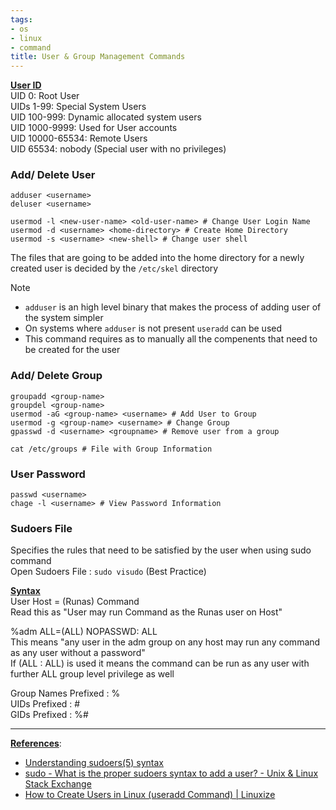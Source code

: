 ```yaml
---
tags:
- os
- linux
- command
title: User & Group Management Commands
---
```


**<u>User ID</u>**  
UID 0: Root User  
UIDs 1-99: Special System Users  
UID 100-999: Dynamic allocated system users  
UID 1000-9999: Used for User accounts  
UID 10000-65534: Remote Users  
UID 65534: nobody (Special user with no privileges)

### Add/ Delete User

````shell
adduser <username>
deluser <username>

usermod -l <new-user-name> <old-user-name> # Change User Login Name
usermod -d <username> <home-directory> # Create Home Directory
usermod -s <username> <new-shell> # Change user shell
````

The files that are going to be added into the home directory for a newly created user is decided by the `/etc/skel` directory

 > [!NOTE]
 > * `adduser` is an high level binary that makes the process of adding user of the system simpler
 > * On systems where `adduser` is not present `useradd` can be used
 > * This command requires as to manually all the compenents that need to be created for the user

### Add/ Delete Group

````shell
groupadd <group-name>
groupdel <group-name>
usermod -aG <group-name> <username> # Add User to Group
usermod -g <group-name> <username> # Change Group
gpasswd -d <username> <groupname> # Remove user from a group

cat /etc/groups # File with Group Information
````

### User Password

````shell
passwd <username>
chage -l <username> # View Password Information
````

### Sudoers File

Specifies the rules that need to be satisfied by the user when using sudo command  
Open Sudoers File : `sudo visudo` (Best Practice)

**<u>Syntax</u>**  
User Host = (Runas) Command  
Read this as "User may run Command as the Runas user on Host"

%adm ALL=(ALL) NOPASSWD: ALL  
This means "any user in the adm group on any host may run any command as any user without a password"  
If (ALL : ALL) is used it means the command can be run as any user with further ALL group level privilege as well

Group Names Prefixed : %  
UIDs Prefixed : \#  
GIDs Prefixed : %#

---

**<u>References</u>**:

* [Understanding sudoers(5) syntax](https://toroid.org/sudoers-syntax)
* [sudo - What is the proper sudoers syntax to add a user? - Unix & Linux Stack Exchange](https://unix.stackexchange.com/questions/18877/what-is-the-proper-sudoers-syntax-to-add-a-user)
* [How to Create Users in Linux (useradd Command) | Linuxize](https://linuxize.com/post/how-to-create-users-in-linux-using-the-useradd-command/)